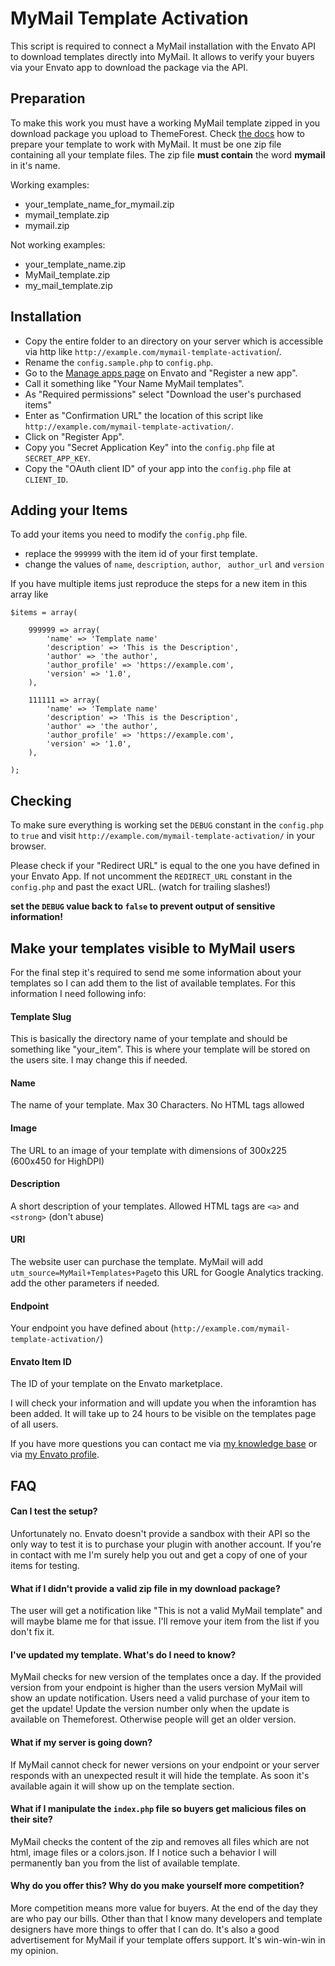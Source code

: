 # MyMail Template Activation
This script is required to connect a MyMail installation with the Envato API to download templates directly into MyMail. It allows to verify your buyers via your Envato app to download the package via the API.

## Preparation ##

To make this work you must have a working MyMail template zipped in you download package you upload to ThemeForest.
Check [the docs](https://docs.revaxarts.com/mymailtemplates/) how to prepare your template to work with MyMail.
It must be one zip file containing all your template files.
The zip file **must contain** the word **mymail** in it's name.


Working examples:
* your_template_name_for_mymail.zip
* mymail_template.zip
* mymail.zip

Not working examples:
* your_template_name.zip
* MyMail_template.zip
* my_mail_template.zip


## Installation ##

* Copy the entire folder to an directory on your server which is accessible via http like `http://example.com/mymail-template-activation`/.
* Rename the `config.sample.php` to `config.php`.
* Go to the [Manage apps page](https://build.envato.com/my-apps/) on Envato and "Register a new app".
* Call it something like "Your Name MyMail templates".
* As "Required permissions" select "Download the user's purchased items"
* Enter as "Confirmation URL" the location of this script like `http://example.com/mymail-template-activation/`.
* Click on "Register App".
* Copy you "Secret Application Key" into the `config.php` file at `SECRET_APP_KEY`.
* Copy the "OAuth client ID" of your app into the `config.php` file at `CLIENT_ID`.

## Adding your Items ##

To add your items you need to modify the `config.php` file.

* replace the `999999` with the item id of your first template.
* change the values of `name`, `description`, `author`, ` author_url` and `version`

If you have multiple items just reproduce the steps for a new item in this array like

```
$items = array(

	999999 => array(
		'name' => 'Template name'
		'description' => 'This is the Description',
		'author' => 'the author',
		'author_profile' => 'https://example.com',
		'version' => '1.0',
	),

	111111 => array(
		'name' => 'Template name'
		'description' => 'This is the Description',
		'author' => 'the author',
		'author_profile' => 'https://example.com',
		'version' => '1.0',
	),

);
```

## Checking ##

To make sure everything is working set the `DEBUG` constant in the `config.php` to `true` and visit `http://example.com/mymail-template-activation/` in your browser.

Please check if your "Redirect URL" is equal to the one you have defined in your Envato App. If not uncomment the `REDIRECT_URL` constant in the `config.php` and past the exact URL. (watch for trailing slashes!)

**set the `DEBUG` value back to `false` to prevent output of sensitive information!**


## Make your templates visible to MyMail users ##

For the final step it's required to send me some information about your templates so I can add them to the list of available templates.
For this information I need following info:

#### Template Slug ####

This is basically the directory name of your template and should be something like "your_item". This is where your template will be stored on the users site. I may change this if needed.

#### Name ####

The name of your template. Max 30 Characters. No HTML tags allowed

#### Image ####

The URL to an image of your template with dimensions of 300x225 (600x450 for HighDPI)

#### Description ####

A short description of your templates. Allowed HTML tags are `<a>` and `<strong>` (don't abuse)

#### URI ####

The website user can purchase the template. MyMail will add `utm_source=MyMail+Templates+Page`to this URL for Google Analytics tracking. add the other parameters if needed.

#### Endpoint ####

Your endpoint you have defined about (`http://example.com/mymail-template-activation/`)

#### Envato Item ID ####

The ID of your template on the Envato marketplace.


I will check your information and will update you when the inforamtion has been added. It will take up to 24 hours to be visible on the templates page of all users.

If you have more questions you can contact me via [my knowledge base](https://help.revaxarts.com/contact/) or via [my Envato profile](http://themeforest.net/user/revaxarts#contact).


## FAQ ##

#### Can I test the setup? ####

Unfortunately no. Envato doesn't provide a sandbox with their API so the only way to test it is to purchase your plugin with another account. If you're in contact with me I'm surely help you out and get a copy of one of your items for testing.


#### What if I didn't provide a valid zip file in my download package? ####

The user will get a notification like "This is not a valid MyMail template" and will maybe blame me for that issue. I'll remove your item from the list if you don't fix it.


#### I've updated my template. What's do I need to know? ####

MyMail checks for new version of the templates once a day. If the provided version from your endpoint is higher than the users version MyMail will show an update notification. Users need a valid purchase of your item to get the update!
Update the version number only when the update is available on Themeforest. Otherwise people will get an older version.


#### What if my server is going down? ####

If MyMail cannot check for newer versions on your endpoint or your server responds with an unexpected result it will hide the template. As soon it's available again it will show up on the template section.


#### What if I manipulate the `index.php` file so buyers get malicious files on their site? ####

MyMail checks the content of the zip and removes all files which are not html, image files or a colors.json. If I notice such a behavior I will permanently ban you from the list of available template.


#### Why do you offer this? Why do you make yourself more competition? ####

More competition means more value for buyers. At the end of the day they are who pay our bills. Other than that I know many developers and template designers have more things to offer that I can do. It's also a good advertisement for MyMail if your template offers support. It's win-win-win in my opinion.

